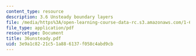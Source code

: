 ```yaml
---
content_type: resource
description: 3.6 Unsteady boundary layers
file: /media/https%3A/open-learning-course-data-rc.s3.amazonaws.com/1-63-advanced-fluid-dynamics-of-the-environment-fall-2002/3e9a1c8221c51a886137f058c4abd9cb_36unsteady.pdf
file_type: application/pdf
resourcetype: Document
title: 36unsteady.pdf
uid: 3e9a1c82-21c5-1a88-6137-f058c4abd9cb
---
```

